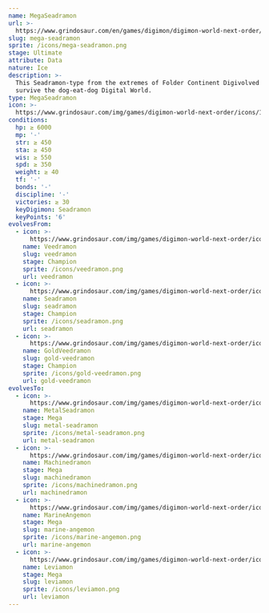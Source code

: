 ```yaml
---
name: MegaSeadramon
url: >-
  https://www.grindosaur.com/en/games/digimon/digimon-world-next-order/digimon/139-mega-seadramon
slug: mega-seadramon
sprite: /icons/mega-seadramon.png
stage: Ultimate
attribute: Data
nature: Ice
description: >-
  This Seadramon-type from the extremes of Folder Continent Digivolved to
  survive the dog-eat-dog Digital World.
type: MegaSeadramon
icon: >-
  https://www.grindosaur.com/img/games/digimon-world-next-order/icons/139-megaseadramon-icon.png
conditions:
  hp: ≥ 6000
  mp: '-'
  str: ≥ 450
  sta: ≥ 450
  wis: ≥ 550
  spd: ≥ 350
  weight: ≥ 40
  tf: '-'
  bonds: '-'
  discipline: '-'
  victories: ≥ 30
  keyDigimon: Seadramon
  keyPoints: '6'
evolvesFrom:
  - icon: >-
      https://www.grindosaur.com/img/games/digimon-world-next-order/icons/76-veedramon-icon-small.png
    name: Veedramon
    slug: veedramon
    stage: Champion
    sprite: /icons/veedramon.png
    url: veedramon
  - icon: >-
      https://www.grindosaur.com/img/games/digimon-world-next-order/icons/83-seadramon-icon-small.png
    name: Seadramon
    slug: seadramon
    stage: Champion
    sprite: /icons/seadramon.png
    url: seadramon
  - icon: >-
      https://www.grindosaur.com/img/games/digimon-world-next-order/icons/99-goldveedramon-icon-small.png
    name: GoldVeedramon
    slug: gold-veedramon
    stage: Champion
    sprite: /icons/gold-veedramon.png
    url: gold-veedramon
evolvesTo:
  - icon: >-
      https://www.grindosaur.com/img/games/digimon-world-next-order/icons/188-metalseadramon-icon-small.png
    name: MetalSeadramon
    stage: Mega
    slug: metal-seadramon
    sprite: /icons/metal-seadramon.png
    url: metal-seadramon
  - icon: >-
      https://www.grindosaur.com/img/games/digimon-world-next-order/icons/181-machinedramon-icon-small.png
    name: Machinedramon
    stage: Mega
    slug: machinedramon
    sprite: /icons/machinedramon.png
    url: machinedramon
  - icon: >-
      https://www.grindosaur.com/img/games/digimon-world-next-order/icons/166-marineangemon-icon-small.png
    name: MarineAngemon
    stage: Mega
    slug: marine-angemon
    sprite: /icons/marine-angemon.png
    url: marine-angemon
  - icon: >-
      https://www.grindosaur.com/img/games/digimon-world-next-order/icons/184-leviamon-icon-small.png
    name: Leviamon
    stage: Mega
    slug: leviamon
    sprite: /icons/leviamon.png
    url: leviamon
---
```



